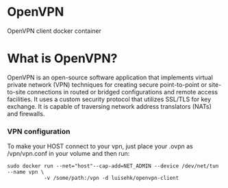# OpenVPN

OpenVPN client docker container

# What is OpenVPN?

OpenVPN is an open-source software application that implements virtual private
network (VPN) techniques for creating secure point-to-point or site-to-site
connections in routed or bridged configurations and remote access facilities.
It uses a custom security protocol that utilizes SSL/TLS for key exchange. It is
capable of traversing network address translators (NATs) and firewalls.

### VPN configuration

To make your HOST connect to your vpn, just place your .ovpn as /vpn/vpn.conf in your volume and then run:

    sudo docker run --net="host"--cap-add=NET_ADMIN --device /dev/net/tun --name vpn \
                -v /some/path:/vpn -d luisehk/openvpn-client 
